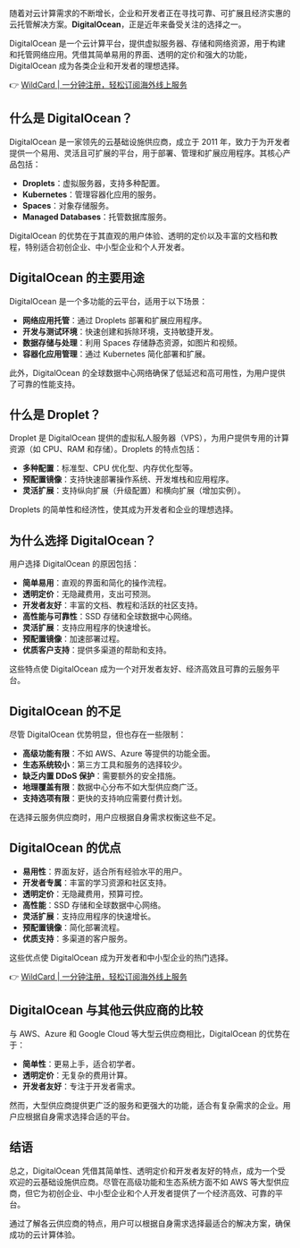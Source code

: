 随着对云计算需求的不断增长，企业和开发者正在寻找可靠、可扩展且经济实惠的云托管解决方案。**DigitalOcean**，正是近年来备受关注的选择之一。

DigitalOcean 是一个云计算平台，提供虚拟服务器、存储和网络资源，用于构建和托管网络应用。凭借其简单易用的界面、透明的定价和强大的功能，DigitalOcean 成为各类企业和开发者的理想选择。

👉 [WildCard | 一分钟注册，轻松订阅海外线上服务](https://bit.ly/bewildcard)

## 什么是 DigitalOcean？

DigitalOcean 是一家领先的云基础设施供应商，成立于 2011 年，致力于为开发者提供一个易用、灵活且可扩展的平台，用于部署、管理和扩展应用程序。其核心产品包括：

- **Droplets**：虚拟服务器，支持多种配置。
- **Kubernetes**：管理容器化应用的服务。
- **Spaces**：对象存储服务。
- **Managed Databases**：托管数据库服务。

DigitalOcean 的优势在于其直观的用户体验、透明的定价以及丰富的文档和教程，特别适合初创企业、中小型企业和个人开发者。

## DigitalOcean 的主要用途

DigitalOcean 是一个多功能的云平台，适用于以下场景：

- **网络应用托管**：通过 Droplets 部署和扩展应用程序。
- **开发与测试环境**：快速创建和拆除环境，支持敏捷开发。
- **数据存储与处理**：利用 Spaces 存储静态资源，如图片和视频。
- **容器化应用管理**：通过 Kubernetes 简化部署和扩展。

此外，DigitalOcean 的全球数据中心网络确保了低延迟和高可用性，为用户提供了可靠的性能支持。

## 什么是 Droplet？

Droplet 是 DigitalOcean 提供的虚拟私人服务器（VPS），为用户提供专用的计算资源（如 CPU、RAM 和存储）。Droplets 的特点包括：

- **多种配置**：标准型、CPU 优化型、内存优化型等。
- **预配置镜像**：支持快速部署操作系统、开发堆栈和应用程序。
- **灵活扩展**：支持纵向扩展（升级配置）和横向扩展（增加实例）。

Droplets 的简单性和经济性，使其成为开发者和企业的理想选择。

## 为什么选择 DigitalOcean？

用户选择 DigitalOcean 的原因包括：

- **简单易用**：直观的界面和简化的操作流程。
- **透明定价**：无隐藏费用，支出可预测。
- **开发者友好**：丰富的文档、教程和活跃的社区支持。
- **高性能与可靠性**：SSD 存储和全球数据中心网络。
- **灵活扩展**：支持应用程序的快速增长。
- **预配置镜像**：加速部署过程。
- **优质客户支持**：提供多渠道的帮助和支持。

这些特点使 DigitalOcean 成为一个对开发者友好、经济高效且可靠的云服务平台。

## DigitalOcean 的不足

尽管 DigitalOcean 优势明显，但也存在一些限制：

- **高级功能有限**：不如 AWS、Azure 等提供的功能全面。
- **生态系统较小**：第三方工具和服务的选择较少。
- **缺乏内置 DDoS 保护**：需要额外的安全措施。
- **地理覆盖有限**：数据中心分布不如大型供应商广泛。
- **支持选项有限**：更快的支持响应需要付费计划。

在选择云服务供应商时，用户应根据自身需求权衡这些不足。

## DigitalOcean 的优点

- **易用性**：界面友好，适合所有经验水平的用户。
- **开发者专属**：丰富的学习资源和社区支持。
- **透明定价**：无隐藏费用，预算可控。
- **高性能**：SSD 存储和全球数据中心网络。
- **灵活扩展**：支持应用程序的快速增长。
- **预配置镜像**：简化部署流程。
- **优质支持**：多渠道的客户服务。

这些优点使 DigitalOcean 成为开发者和中小型企业的热门选择。

👉 [WildCard | 一分钟注册，轻松订阅海外线上服务](https://bit.ly/bewildcard)

## DigitalOcean 与其他云供应商的比较

与 AWS、Azure 和 Google Cloud 等大型云供应商相比，DigitalOcean 的优势在于：

- **简单性**：更易上手，适合初学者。
- **透明定价**：无复杂的费用计算。
- **开发者友好**：专注于开发者需求。

然而，大型供应商提供更广泛的服务和更强大的功能，适合有复杂需求的企业。用户应根据自身需求选择合适的平台。

## 结语

总之，DigitalOcean 凭借其简单性、透明定价和开发者友好的特点，成为一个受欢迎的云基础设施供应商。尽管在高级功能和生态系统方面不如 AWS 等大型供应商，但它为初创企业、中小型企业和个人开发者提供了一个经济高效、可靠的平台。

通过了解各云供应商的特点，用户可以根据自身需求选择最适合的解决方案，确保成功的云计算体验。